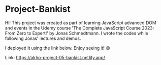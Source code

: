 # Project-Bankist

Hi! This project was created as part of learning JavaScript advanced DOM and events in the Udemy course 'The Complete JavaScript Course 2023: From Zero to Expert!' by Jonas Schmedtmann. I wrote the codes while following Jonas' lectures and demos.

I deployed it using the link below. Enjoy seeing it! 😄

Link: https://alrho-project-05-bankist.netlify.app/


